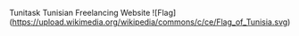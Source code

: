 Tunitask
Tunisian Freelancing Website 
![Flag]
(https://upload.wikimedia.org/wikipedia/commons/c/ce/Flag_of_Tunisia.svg)
